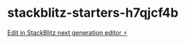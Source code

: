 # stackblitz-starters-h7qjcf4b

[Edit in StackBlitz next generation editor ⚡️](https://stackblitz.com/~/github.com/ariogiswahyudi/stackblitz-starters-h7qjcf4b)